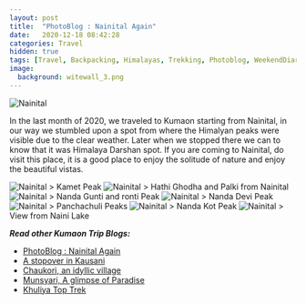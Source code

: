 ```yaml
---
layout: post
title:  "PhotoBlog : Nainital Again"
date:   2020-12-18 08:42:28
categories: Travel
hidden: true
tags: [Travel, Backpacking, Himalayas, Trekking, Photoblog, WeekendDiaries]
image:
  background: witewall_3.png
---
```


<img src="https://i.imgur.com/MC8XuWI.jpg" alt="Nainital">

In the last month of 2020, we traveled to Kumaon starting from Nainital, in our way we stumbled upon a spot from where the Himalyan peaks were visible due to the clear weather. Later when we stopped there we can to know that it was Himalaya Darshan spot. If you are coming to Nainital, do visit this place, it is a good place to enjoy the solitude of nature and enjoy the beautiful vistas. 

<img src="https://i.imgur.com/o1YR3wi.jpg" alt="Nainital">
> Kamet Peak

<img src="https://i.imgur.com/6h9x67I.jpg" alt="Nainital">
> Hathi Ghodha and Palki from Nainital

<img src="https://i.imgur.com/plxrVKI.jpg" alt="Nainital">
> Nanda Gunti and ronti Peak

<img src="https://i.imgur.com/1LlQ0CT.jpg" alt="Nainital">
> Nanda Devi Peak

<img src="https://i.imgur.com/HW3Iy3q.jpg" alt="Nainital">
> Panchachuli Peaks

<img src="https://i.imgur.com/7jMJD6d.jpg" alt="Nainital">
> Nanda Kot Peak

<img src="https://i.imgur.com/Wvre2B7.jpg" alt="Nainital">
> View from Naini Lake


**_Read other Kumaon Trip Blogs:_**

+ <a href="http://yogeshpandey.in/travel/Nainital/">PhotoBlog : Nainital Again</a>
+ <a href="http://yogeshpandey.in/travel/Kausani/">A stopover in Kausani</a>
+ <a href="http://yogeshpandey.in/travel/Chaukori/">Chaukori, an idyllic village</a>
+ <a href="http://yogeshpandey.in/travel/Munsyari/">Munsyari, A glimpse of Paradise</a>
+ <a href="http://yogeshpandey.in/travel/Khaliya-Top/">Khuliya Top Trek</a>
